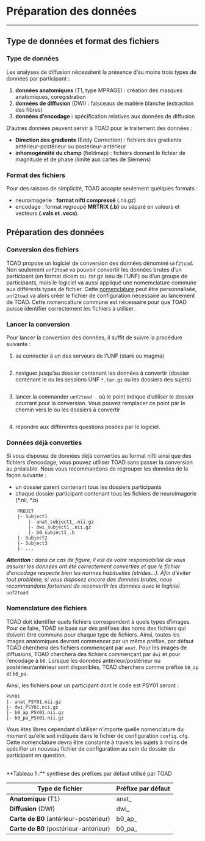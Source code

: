# Préparation des données
---

## Type de données et format des fichiers

### Type de données 

Les analyses de diffusion nécessitent la présence d’au moins trois types de données par participant :

1. **données anatomiques** (T1, type MPRAGE) : création des masques anatomiques, coregistration
2. **données de diffusion** (DWI) : faisceaux de matière blanche (extraction des fibres)
3. **données d’encodage :** spécification relatives aux données de diffusion

D’autres données peuvent servir à TOAD pour le traitement des données :

- **Direction des gradients** (Eddy Correction) : fichiers des gradients antérieur-postérieur ou postérieur-antérieur
- **inhomogénéité du champ** (fieldmap) : fichiers donnant le fichier de magnitude et de phase (limité aux cartes de Siemens)

### Format des fichiers

Pour des raisons de simplicité, TOAD accepte seulement quelques formats :

- neuroimagerie : **format nifti compressé** (.nii.gz)
- encodage :  format regroupé **MRTRIX (.b)** ou séparé en valeurs et vecteurs **(.vals et .vecs)**.


## Préparation des données 

### Conversion des fichiers

TOAD propose un logiciel de conversion des données dénommé `unf2toad`. 
Non seulement `unf2toad` va pouvoir convertir les données brutes d’un participant (en format dicom ou .tar.gz issu de l’UNF) ou d’un groupe de participants, mais le logiciel va aussi appliqué une nomemclature commune aux différents types de fichier.
Cette [nomenclature](#nomenclature) peut être personnalisée, `unf2toad` va alors créer le fichier de configuration nécessaire au lancement de TOAD.
Cette nomencalture commune est nécessaire pour que TOAD puisse identifier correctement les fichiers à utiliser. 

### Lancer la conversion

Pour lancer la conversion des données, il suffit de suivre la procédure suivante :

1. se connecter à un des serveurs de l’UNF (stark ou magma)

    ```# ssh -Y usersname@stark.criugm.qc.ca
    ```

2. naviguer jusqu’au dossier contenant les données à convertir (dossier contenant le ou les sessions UNF `*.tar.gz` ou les dossiers des sujets) 
    
    ```# cd /grpname/username/projectname
    ```

3. lancer la commander `unf2toad .` où le point indique d’utiliser le dossier courrant pour la conversion. Vous pouvez remplacer ce point par le chemin vers le ou les dossiers à convertir
    
    ```# unf2toad .
    ```

4. répondre aux différentes questions posées par le logiciel.


### Données déjà converties

Si vous disposez de données déjà converties au format nifti ainsi que des fichiers d’encodage, vous pouvez utiliser TOAD sans passer la conversion au préalable.
Nous vous recommandons de regrouper les données de la façon suivante :

- un dossier parent contenant tous les dossiers participants
- chaque dossier participant contenant tous les fichiers de neuroimagerie (\*.nii, \*.b) 

```shell
    PROJET  
    |- Subject1  
        |- anat_subject1_.nii.gz
        |- dwi_subject1_.nii.gz
        |- b0_subject1_.b  
    |- Subject2  
    |- Subject3  
    |- ...  
```
    
***Attention :*** *dans ce cas de figure, il est de votre responsabilité de vous assurer les données ont été correctement converties et que le fichier d’encodage respecte bien les normes habituelles (strides...).
Afin d’éviter tout problème, si vous disposez encore des données brutes, nous recommandons fortement de reconvertir les données avec le logiciel `unf2toad`.*


### <a name="nomenclature"></a> Nomenclature des fichiers

TOAD doit identifier quels fichiers correspondent à quels types d’images. 
Pour ce faire, TOAD se base sur des préfixes des noms des fichiers qui doivent être communs pour chaque type de fichiers.
Ainsi, toutes les images anatomiques devront commencer par un même préfixe, par défaut TOAD cherchera des fichiers commençant par `anat`.
Pour les images de diffusions, TOAD cherchera des fichiers commençant par `dwi` et pour l’encodage à `b0`. 
Lorsque les données antérieur/postérieur ou postérieur/antérieur sont disponibles, TOAD cherchera comme préfixe `b0_ap` et `b0_pa`.

Ainsi, les fichiers pour un participant dont le code est PSY01 seront :
```shell
PSY01
|- anat_PSY01.nii.gz
|- dwi_PSY01.nii.gz
|- b0_ap_PSY01.nii.gz
|- b0_pa_PSY01.nii.gz
```

Vous êtes libres cependant d’utiliser n’importe quelle nomenclature du moment qu’elle soit indiquée dans le fichier de configuration `config.cfg`. 
Cette nomenclature devra être constante à travers les sujets à moins de spécifier un nouveau fichier de configuration au sein du dossier du participant en question.

<br/>
**Tableau 1 :** synthèse des préfixes par défaut utilisé par TOAD

| Type de fichier                       | Préfixe par défaut    |
|---------------------------------------|-----------------------|
| **Anatomique** (T1)                   | anat_                 |
| **Diffusion** (DWI)                   | dwi_                  |
| **Carte de B0** (antérieur-postérieur)  | b0_ap_                |
| **Carte de B0** (postérieur-antérieur)  | b0_pa_                |
